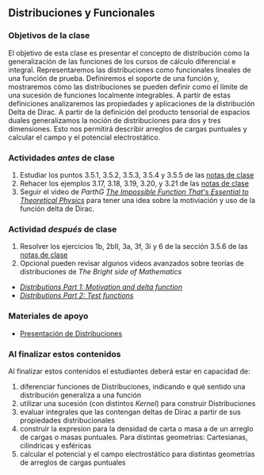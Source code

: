 ## Distribuciones y Funcionales

### Objetivos de la clase
El objetivo de esta clase es presentar el concepto de distribución como la generalización de las funciones de los cursos de cálculo diferencial e integral. Representaremos las distribuciones como funcionales lineales de una función de prueba. Definiremos el soporte de una función y, mostraremos cómo las distribuciones se pueden definir como el límite de una sucesión de funciones localmente integrables. A partir de estas definiciones analizaremos las propiedades y aplicaciones de la distribución Delta de Dirac. A partir de la definición del producto tensorial de espacios duales generalizamos la noción de distribuciones para dos y tres dimensiones. Esto nos permitirá describir arreglos de cargas puntuales y calcular el campo y el potencial electrostático.  


### Actividades *antes* de clase
 1. Estudiar los puntos 3.5.1, 3.5.2, 3.5.3, 3.5.4 y 3.5.5 de las [notas de clase](https://github.com/nunezluis/MisCursos/blob/main/MisMateriales/LibrosCapitulos/VolumenUNOshort.pdf)
 2. Rehacer los ejemplos 3.17, 3.18, 3.19, 3.20, y 3.21 de las [notas de clase](https://github.com/nunezluis/MisCursos/blob/main/MisMateriales/LibrosCapitulos/VolumenUNOshort.pdf)
 3. Seguir el video de *ParthG* [*The Impossible Function That's Essential to Theoretical Physics*](https://www.youtube.com/watch?v=aPnBZG2y_UM) para tener una idea sobre la motiviación y uso de la función delta de Dirac.


### Actividad *después* de clase
1. Resolver los ejercicios 1b, 2bII, 3a, 3f, 3i  y 6 de la sección 3.5.6 de las [notas de clase](https://github.com/nunezluis/MisCursos/blob/main/MisMateriales/LibrosCapitulos/VolumenUNOshort.pdf)
2. Opcional pueden revisar algunos videos avanzados sobre teorías de distribuciones de *The Bright side of Mathematics*
+ [*Distributions Part 1: Motivation and delta function*](https://www.youtube.com/watch?v=500gENxWiSU&list=RDLVgwVEEUg8PBY&index=2)
+ [*Distributions Part 2: Test functions*](https://www.youtube.com/watch?v=ECslmuGlu-U)

### Materiales de apoyo
  + [Presentación de Distribuciones](https://github.com/nunezluis/MisCursos/blob/main/MisMateriales/Presentaciones/3_51Distribuciones.pdf)

### Al finalizar estos contenidos
Al finalizar estos contenidos el estudiantes deberá estar en capacidad de:
  1. diferenciar funciones de Distribuciones, indicando e qué sentido una distribución generaliza a una función
  2. utilizar una sucesión (con distintos *Kernel*) para construir Distribuciones
  3. evaluar integrales que las contengan deltas de Dirac a partir de sus propiedades distribucionales
  4. construir la expresion para la densidad de carta o masa a de un arreglo de cargas o masas puntuales. Para distintas geometrías: Cartesianas, cilíndricas y esféricas
  5. calcular el potencial y el campo electrostático para distintas geometrías de arreglos de cargas puntuales
